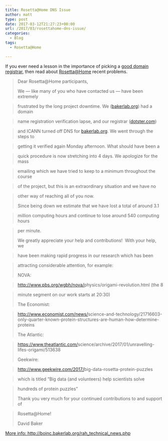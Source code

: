 ```yaml
---
title: Rosetta@Home DNS Issue
author: matt
type: post
date: 2017-03-12T21:27:23+00:00
url: /2017/03/rosettahome-dns-issue/
categories:
  - Blog
tags:
  - Rosetta@Home

---
```

If you ever need a lesson in the importance of picking a <a href="https://www.mythic-beasts.com/" target="_blank" rel="nofollow">good domain registrar</a>, then read about <a href="//matt40k.uk/2014/12/4th-anniversary-of-contributing-to-rosettahome/" target="_blank" rel="nofollow">Rosetta@Home</a> recent problems.

> Dear Rosetta@Home participants,
> 
> We &#8212; like many of you who have contacted us &#8212; have been extremely
  
> frustrated by the long project downtime. We (<a href="http://bakerlab.org/" target="_blank" rel="noreferrer" data-saferedirecturl="https://www.google.com/url?hl=en-GB&q=http://bakerlab.org&source=gmail&ust=1489438011639000&usg=AFQjCNHfVoxrkMoQ_sGFNLegJ8_EIYYbEQ" rel="nofollow">bakerlab.org</a>) had a domain
  
> name registration verification lapse, and our registrar (<a href="http://dotster.com/" target="_blank" rel="noreferrer" data-saferedirecturl="https://www.google.com/url?hl=en-GB&q=http://dotster.com&source=gmail&ust=1489438011639000&usg=AFQjCNGCp7gao7ww0AhkIsCTQuzkyF_g9A" rel="nofollow">dotster.com</a>)
  
> and ICANN turned off DNS for <a href="http://bakerlab.org/" target="_blank" rel="noreferrer" data-saferedirecturl="https://www.google.com/url?hl=en-GB&q=http://bakerlab.org&source=gmail&ust=1489438011639000&usg=AFQjCNHfVoxrkMoQ_sGFNLegJ8_EIYYbEQ" rel="nofollow">bakerlab.org</a>. We went through the steps to
  
> getting it verified again Monday afternoon. What should have been a
  
> quick procedure is now stretching into 4 days. We apologize for the mass
  
> emailing which we have tried to keep to a minimum throughout the course
  
> of the project, but this is an extraordinary situation and we have no
  
> other way of reaching all of you now.
> 
> Since being down we estimate that we have lost a total of around 3.1
  
> million computing hours and continue to lose around 540 computing hours
  
> per minute.
> 
> We greatly appreciate your help and contributions!  With your help, we
  
> have been making rapid progress in our research which has been
  
> attracting considerable attention, for example:
> 
> NOVA:
  
> <a href="http://www.pbs.org/wgbh/nova/physics/origami-revolution.html" target="_blank" rel="noreferrer" data-saferedirecturl="https://www.google.com/url?hl=en-GB&q=http://www.pbs.org/wgbh/nova/physics/origami-revolution.html&source=gmail&ust=1489438011639000&usg=AFQjCNHIQjKrrdOvFAlOVzYM3rDM4pGbNA" rel="nofollow">http://www.pbs.org/wgbh/nova/<wbr></wbr>physics/origami-revolution.<wbr></wbr>html</a> (the 8
  
> minute segment on our work starts at 20:30)
> 
> The Economist:
  
> <a href="http://www.economist.com/news/science-and-technology/21716603-only-quarter-known-protein-structures-are-human-how-determine-proteins" target="_blank" rel="noreferrer" data-saferedirecturl="https://www.google.com/url?hl=en-GB&q=http://www.economist.com/news/science-and-technology/21716603-only-quarter-known-protein-structures-are-human-how-determine-proteins&source=gmail&ust=1489438011640000&usg=AFQjCNGZFlNe-6LIp24d2GtSetp_8R1UTQ" rel="nofollow">http://www.economist.com/news/<wbr></wbr>science-and-technology/<wbr></wbr>21716603-only-quarter-known-<wbr></wbr>protein-structures-are-human-<wbr></wbr>how-determine-proteins</a>
> 
> The Atlantic:
  
> <a href="https://www.theatlantic.com/science/archive/2017/01/unravelling-lifes-origami/513638" target="_blank" rel="noreferrer" data-saferedirecturl="https://www.google.com/url?hl=en-GB&q=https://www.theatlantic.com/science/archive/2017/01/unravelling-lifes-origami/513638&source=gmail&ust=1489438011640000&usg=AFQjCNEYkWSi8uzZkCzXlVTUq5bry0IxoA" rel="nofollow">https://www.theatlantic.com/<wbr></wbr>science/archive/2017/01/<wbr></wbr>unravelling-lifes-origami/<wbr></wbr>513638</a>
> 
> Geekwire:
  
> <a href="http://www.geekwire.com/2017/big-data-rosetta-protein-puzzles" target="_blank" rel="noreferrer" data-saferedirecturl="https://www.google.com/url?hl=en-GB&q=http://www.geekwire.com/2017/big-data-rosetta-protein-puzzles&source=gmail&ust=1489438011640000&usg=AFQjCNFhdKw2WxfUxf95KMvXMegoNczv_g" rel="nofollow">http://www.geekwire.com/2017/<wbr></wbr>big-data-rosetta-protein-<wbr></wbr>puzzles</a>
  
> which is titled &#8220;Big data (and volunteers) help scientists solve
  
> hundreds of protein puzzles&#8221;
> 
> Thank you very much for your continued contributions to and support of
  
> Rosetta@Home!
> 
> David Baker

<a href="http://boinc.bakerlab.org/rah_technical_news.php" target="_blank" rel="nofollow" class="broken_link">More info: http://boinc.bakerlab.org/rah_technical_news.php</a>
